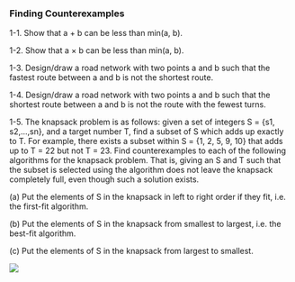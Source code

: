 <h3>Finding Counterexamples</h3>

1-1. Show that a + b can be less than min(a, b).

1-2. Show that a × b can be less than min(a, b).

1-3. Design/draw a road network with two points a and b such that the fastest route between a and b is not the shortest route.

1-4. Design/draw a road network with two points a and b such that the shortest route between a and b is not the route with the fewest turns.

1-5. The knapsack problem is as follows: given a set of integers S = {s1, s2,...,sn}, and a target number T, find a subset of S which adds up exactly to T. For example, there exists a subset within S = {1, 2, 5, 9, 10} that adds up to T = 22 but not
T = 23. Find counterexamples to each of the following algorithms for the knapsack problem. That is, giving an S and T such that the subset is selected using the algorithm does not leave the knapsack completely full, even though such a solution exists.

  (a) Put the elements of S in the knapsack in left to right order if they fit, i.e. the first-fit algorithm.
  
  (b) Put the elements of S in the knapsack from smallest to largest, i.e. the best-fit algorithm.
  
  (c) Put the elements of S in the knapsack from largest to smallest.
  


<img src="http://chart.googleapis.com/chart?cht=tx&chl=\Large x=\frac{-b\pm\sqrt{b^2-4ac}}{2a}" style="border:none;">
